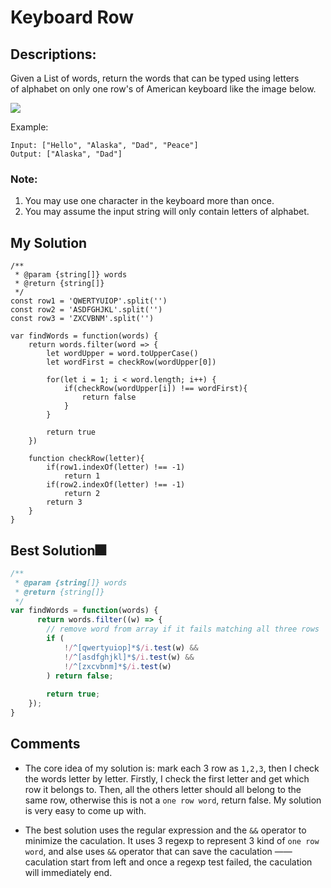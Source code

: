 # Keyboard Row

## Descriptions: 
Given a List of words, return the words that can be typed using letters of alphabet on only one row's of American keyboard like the image below.

![](https://leetcode.com/static/images/problemset/keyboard.png)

Example:
``` 
Input: ["Hello", "Alaska", "Dad", "Peace"]
Output: ["Alaska", "Dad"]
```

### Note: 
1.	You may use one character in the keyboard more than once.
2.	You may assume the input string will only contain letters of alphabet.




## My Solution
```
/**
 * @param {string[]} words
 * @return {string[]}
 */
const row1 = 'QWERTYUIOP'.split('')
const row2 = 'ASDFGHJKL'.split('')
const row3 = 'ZXCVBNM'.split('')

var findWords = function(words) {
    return words.filter(word => {
        let wordUpper = word.toUpperCase()
        let wordFirst = checkRow(wordUpper[0])
        
        for(let i = 1; i < word.length; i++) {
            if(checkRow(wordUpper[i]) !== wordFirst){
                return false
            }  
        }
        
        return true
    })
    
    function checkRow(letter){
        if(row1.indexOf(letter) !== -1)
            return 1
        if(row2.indexOf(letter) !== -1)
            return 2
        return 3
    }
}
```

## Best Solution🎆
```javascript
/**
 * @param {string[]} words
 * @return {string[]}
 */
var findWords = function(words) {
      return words.filter((w) => {
        // remove word from array if it fails matching all three rows
        if (
            !/^[qwertyuiop]*$/i.test(w) &&
            !/^[asdfghjkl]*$/i.test(w) &&
            !/^[zxcvbnm]*$/i.test(w)
        ) return false;
        
        return true;
    });
}
```

## Comments
- The core idea of my solution is: mark each 3 row as `1,2,3`, then I check the words letter by letter.
	Firstly, I check the first letter and get which row it belongs to.
	Then, all the others letter should all belong to the same row, otherwise this is not a `one row word`, return false.
	My solution is very easy to come up with.
	
- The best solution uses the regular expression and the `&&` operator to minimize the caculation.
	It uses 3 regexp to represent 3 kind of `one row word`, and alse uses `&&` operator that can save the caculation —— caculation start from left and once a regexp test failed, the caculation will immediately end.






